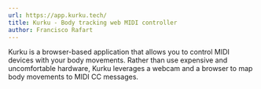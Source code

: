 ```yaml
---
url: https://app.kurku.tech/
title: Kurku - Body tracking web MIDI controller
author: Francisco Rafart
---
```


Kurku is a browser-based application that allows you to control MIDI devices with your body movements. Rather than use expensive and uncomfortable hardware, Kurku leverages a webcam and a browser to map body movements to MIDI CC messages.
